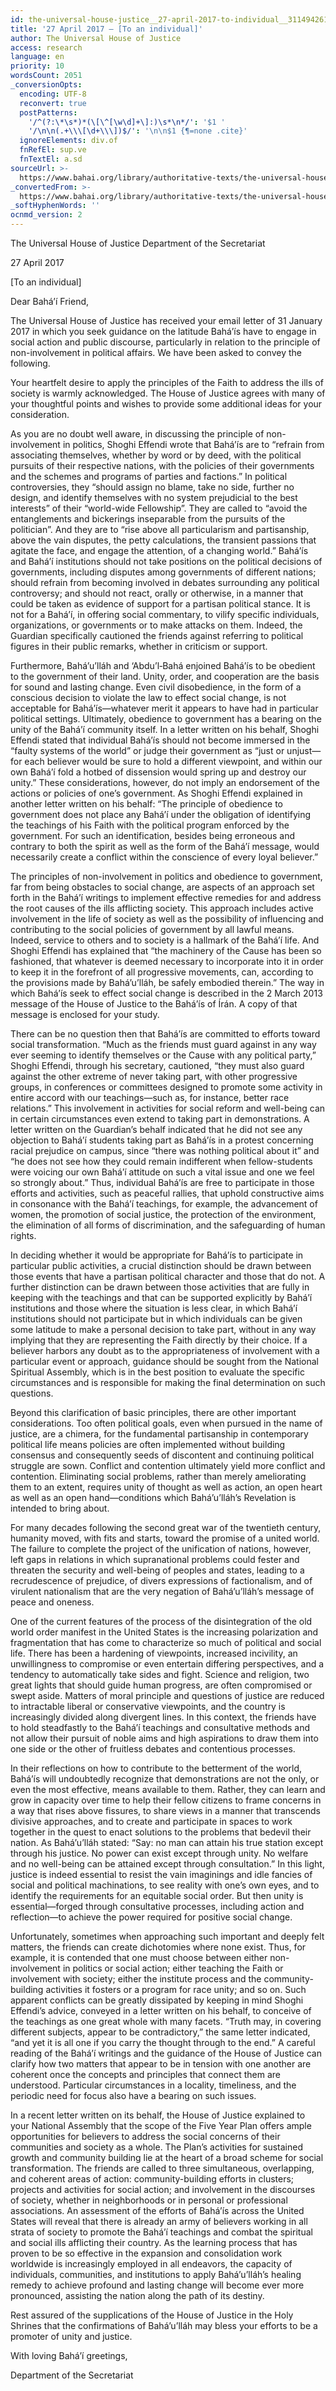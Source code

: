 ```yaml
---
id: the-universal-house-justice__27-april-2017-to-individual__3114942611__en
title: '27 April 2017 – [To an individual]'
author: The Universal House of Justice
access: research
language: en
priority: 10
wordsCount: 2051
_conversionOpts:
  encoding: UTF-8
  reconvert: true
  postPatterns:
    '/^(?:\*\s*)*(\[\^[\w\d]+\]:)\s*\n*/': '$1 '
    '/\n\n(.+\\\[\d+\\\])$/': '\n\n$1 {¶=none .cite}'
  ignoreElements: div.of
  fnRefEl: sup.ve
  fnTextEl: a.sd
sourceUrl: >-
  https://www.bahai.org/library/authoritative-texts/the-universal-house-of-justice/messages/20170427_001/20170427_001.xhtml
_convertedFrom: >-
  https://www.bahai.org/library/authoritative-texts/the-universal-house-of-justice/messages/20170427_001/20170427_001.xhtml
_softHyphenWords: ''
ocnmd_version: 2
---
```

The Universal House of Justice
Department of the Secretariat

27 April 2017

\[To an individual\]

Dear Bahá’í Friend,

The Universal House of Justice has received your email letter of 31 January 2017 in which you seek guidance on the latitude Bahá’ís have to engage in social action and public discourse, particularly in relation to the principle of non-involvement in political affairs. We have been asked to convey the following.

Your heartfelt desire to apply the principles of the Faith to address the ills of society is warmly acknowledged. The House of Justice agrees with many of your thoughtful points and wishes to provide some additional ideas for your consideration.

As you are no doubt well aware, in discussing the principle of non-involvement in politics, Shoghi Effendi wrote that Bahá’ís are to “refrain from associating themselves, whether by word or by deed, with the political pursuits of their respective nations, with the policies of their governments and the schemes and programs of parties and factions.” In political controversies, they “should assign no blame, take no side, further no design, and identify themselves with no system prejudicial to the best interests” of their “world-wide Fellowship”. They are called to “avoid the entanglements and bickerings inseparable from the pursuits of the politician”. And they are to “rise above all particularism and partisanship, above the vain disputes, the petty calculations, the transient passions that agitate the face, and engage the attention, of a changing world.” Bahá’ís and Bahá’í institutions should not take positions on the political decisions of governments, including disputes among governments of different nations; should refrain from becoming involved in debates surrounding any political controversy; and should not react, orally or otherwise, in a manner that could be taken as evidence of support for a partisan political stance. It is not for a Bahá’í, in offering social commentary, to vilify specific individuals, organizations, or governments or to make attacks on them. Indeed, the Guardian specifically cautioned the friends against referring to political figures in their public remarks, whether in criticism or support.

Furthermore, Bahá’u’lláh and ‘Abdu’l‑Bahá enjoined Bahá’ís to be obedient to the government of their land. Unity, order, and cooperation are the basis for sound and lasting change. Even civil disobedience, in the form of a conscious decision to violate the law to effect social change, is not acceptable for Bahá’ís—whatever merit it appears to have had in particular political settings. Ultimately, obedience to government has a bearing on the unity of the Bahá’í community itself. In a letter written on his behalf, Shoghi Effendi stated that individual Bahá’ís should not become immersed in the “faulty systems of the world” or judge their government as “just or unjust—for each believer would be sure to hold a different viewpoint, and within our own Bahá’í fold a hotbed of dissension would spring up and destroy our unity.” These considerations, however, do not imply an endorsement of the actions or policies of one’s government. As Shoghi Effendi explained in another letter written on his behalf: “The principle of obedience to government does not place any Bahá’í under the obligation of identifying the teachings of his Faith with the political program enforced by the government. For such an identification, besides being erroneous and contrary to both the spirit as well as the form of the Bahá’í message, would necessarily create a conflict within the conscience of every loyal believer.”

The principles of non-involvement in politics and obedience to government, far from being obstacles to social change, are aspects of an approach set forth in the Bahá’í writings to implement effective remedies for and address the root causes of the ills afflicting society. This approach includes active involvement in the life of society as well as the possibility of influencing and contributing to the social policies of government by all lawful means. Indeed, service to others and to society is a hallmark of the Bahá’í life. And Shoghi Effendi has explained that “the machinery of the Cause has been so fashioned, that whatever is deemed necessary to incorporate into it in order to keep it in the forefront of all progressive movements, can, according to the provisions made by Bahá’u’lláh, be safely embodied therein.” The way in which Bahá’ís seek to effect social change is described in the 2 March 2013 message of the House of Justice to the Bahá’ís of Írán. A copy of that message is enclosed for your study.

There can be no question then that Bahá’ís are committed to efforts toward social transformation. “Much as the friends must guard against in any way ever seeming to identify themselves or the Cause with any political party,” Shoghi Effendi, through his secretary, cautioned, “they must also guard against the other extreme of never taking part, with other progressive groups, in conferences or committees designed to promote some activity in entire accord with our teachings—such as, for instance, better race relations.” This involvement in activities for social reform and well-being can in certain circumstances even extend to taking part in demonstrations. A letter written on the Guardian’s behalf indicated that he did not see any objection to Bahá’í students taking part as Bahá’ís in a protest concerning racial prejudice on campus, since “there was nothing political about it” and “he does not see how they could remain indifferent when fellow-students were voicing our own Bahá’í attitude on such a vital issue and one we feel so strongly about.” Thus, individual Bahá’ís are free to participate in those efforts and activities, such as peaceful rallies, that uphold constructive aims in consonance with the Bahá’í teachings, for example, the advancement of women, the promotion of social justice, the protection of the environment, the elimination of all forms of discrimination, and the safeguarding of human rights.

In deciding whether it would be appropriate for Bahá’ís to participate in particular public activities, a crucial distinction should be drawn between those events that have a partisan political character and those that do not. A further distinction can be drawn between those activities that are fully in keeping with the teachings and that can be supported explicitly by Bahá’í institutions and those where the situation is less clear, in which Bahá’í institutions should not participate but in which individuals can be given some latitude to make a personal decision to take part, without in any way implying that they are representing the Faith directly by their choice. If a believer harbors any doubt as to the appropriateness of involvement with a particular event or approach, guidance should be sought from the National Spiritual Assembly, which is in the best position to evaluate the specific circumstances and is responsible for making the final determination on such questions.

Beyond this clarification of basic principles, there are other important considerations. Too often political goals, even when pursued in the name of justice, are a chimera, for the fundamental partisanship in contemporary political life means policies are often implemented without building consensus and consequently seeds of discontent and continuing political struggle are sown. Conflict and contention ultimately yield more conflict and contention. Eliminating social problems, rather than merely ameliorating them to an extent, requires unity of thought as well as action, an open heart as well as an open hand—conditions which Bahá’u’lláh’s Revelation is intended to bring about.

For many decades following the second great war of the twentieth century, humanity moved, with fits and starts, toward the promise of a united world. The failure to complete the project of the unification of nations, however, left gaps in relations in which supranational problems could fester and threaten the security and well-being of peoples and states, leading to a recrudescence of prejudice, of divers expressions of factionalism, and of virulent nationalism that are the very negation of Bahá’u’lláh’s message of peace and oneness.

One of the current features of the process of the disintegration of the old world order manifest in the United States is the increasing polarization and fragmentation that has come to characterize so much of political and social life. There has been a hardening of viewpoints, increased incivility, an unwillingness to compromise or even entertain differing perspectives, and a tendency to automatically take sides and fight. Science and religion, two great lights that should guide human progress, are often compromised or swept aside. Matters of moral principle and questions of justice are reduced to intractable liberal or conservative viewpoints, and the country is increasingly divided along divergent lines. In this context, the friends have to hold steadfastly to the Bahá’í teachings and consultative methods and not allow their pursuit of noble aims and high aspirations to draw them into one side or the other of fruitless debates and contentious processes.

In their reflections on how to contribute to the betterment of the world, Bahá’ís will undoubtedly recognize that demonstrations are not the only, or even the most effective, means available to them. Rather, they can learn and grow in capacity over time to help their fellow citizens to frame concerns in a way that rises above fissures, to share views in a manner that transcends divisive approaches, and to create and participate in spaces to work together in the quest to enact solutions to the problems that bedevil their nation. As Bahá’u’lláh stated: “Say: no man can attain his true station except through his justice. No power can exist except through unity. No welfare and no well-being can be attained except through consultation.” In this light, justice is indeed essential to resist the vain imaginings and idle fancies of social and political machinations, to see reality with one’s own eyes, and to identify the requirements for an equitable social order. But then unity is essential—forged through consultative processes, including action and reflection—to achieve the power required for positive social change.

Unfortunately, sometimes when approaching such important and deeply felt matters, the friends can create dichotomies where none exist. Thus, for example, it is contended that one must choose between either non-involvement in politics or social action; either teaching the Faith or involvement with society; either the institute process and the community-building activities it fosters or a program for race unity; and so on. Such apparent conflicts can be greatly dissipated by keeping in mind Shoghi Effendi’s advice, conveyed in a letter written on his behalf, to conceive of the teachings as one great whole with many facets. “Truth may, in covering different subjects, appear to be contradictory,” the same letter indicated, “and yet it is all one if you carry the thought through to the end.” A careful reading of the Bahá’í writings and the guidance of the House of Justice can clarify how two matters that appear to be in tension with one another are coherent once the concepts and principles that connect them are understood. Particular circumstances in a locality, timeliness, and the periodic need for focus also have a bearing on such issues.

In a recent letter written on its behalf, the House of Justice explained to your National Assembly that the scope of the Five Year Plan offers ample opportunities for believers to address the social concerns of their communities and society as a whole. The Plan’s activities for sustained growth and community building lie at the heart of a broad scheme for social transformation. The friends are called to three simultaneous, overlapping, and coherent areas of action: community-building efforts in clusters; projects and activities for social action; and involvement in the discourses of society, whether in neighborhoods or in personal or professional associations. An assessment of the efforts of Bahá’ís across the United States will reveal that there is already an army of believers working in all strata of society to promote the Bahá’í teachings and combat the spiritual and social ills afflicting their country. As the learning process that has proven to be so effective in the expansion and consolidation work worldwide is increasingly employed in all endeavors, the capacity of individuals, communities, and institutions to apply Bahá’u’lláh’s healing remedy to achieve profound and lasting change will become ever more pronounced, assisting the nation along the path of its destiny.

Rest assured of the supplications of the House of Justice in the Holy Shrines that the confirmations of Bahá’u’lláh may bless your efforts to be a promoter of unity and justice.

With loving Bahá’í greetings,

Department of the Secretariat
